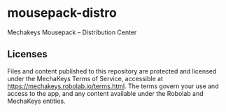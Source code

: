 # mousepack-distro
Mechakeys Mousepack – Distribution Center

## Licenses
Files and content published to this repository are protected and licensed under the MechaKeys Terms of Service, accessible at https://mechakeys.robolab.io/terms.html. The terms govern your use and access to the app, and any content available under the Robolab and MechaKeys entities.
